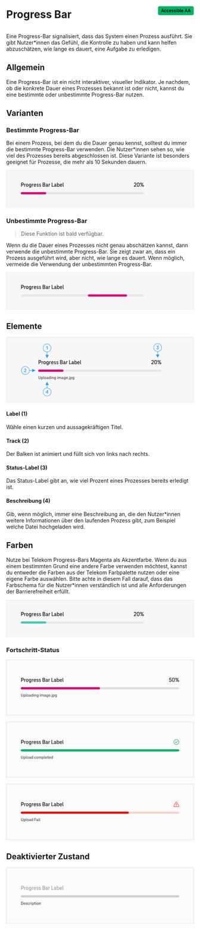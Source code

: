 <div style="display: inline-flex; align-items: center; justify-content: space-between; width: 100%;">
    <h1>Progress Bar</h1>
    <img src="assets/aa.png" alt="Accessible AA" />
</div>

Eine Progress-Bar signalisiert, dass das System einen Prozess ausführt. Sie gibt Nutzer\*innen das Gefühl, die Kontrolle zu haben und kann helfen abzuschätzen, wie lange es dauert, eine Aufgabe zu erledigen.

## Allgemein

Eine Progress-Bar ist ein nicht interaktiver, visueller Indikator. Je nachdem, ob die konkrete Dauer eines Prozesses bekannt ist oder nicht, kannst du eine bestimmte oder unbestimmte Progress-Bar nutzen.

## Varianten

### Bestimmte Progress-Bar

Bei einem Prozess, bei dem du die Dauer genau kennst, solltest du immer die bestimmte Progress-Bar verwenden. Die Nutzer\*innen sehen so, wie viel des Prozesses bereits abgeschlossen ist. Diese Variante ist besonders geeignet für Prozesse, die mehr als 10 Sekunden dauern.

![Image Name](assets/3_components/progress-bar/pb_determinate_procent-done.png)

### Unbestimmte Progress-Bar

> Diese Funktion ist bald verfügbar.

Wenn du die Dauer eines Prozesses nicht genau abschätzen kannst, dann verwende die unbestimmte Progress-Bar. Sie zeigt zwar an, dass ein Prozess ausgeführt wird, aber nicht, wie lange es dauert. Wenn möglich, vermeide die Verwendung der unbestimmten Progress-Bar.

![Image Name](assets/3_components/progress-bar/pb-indeterminate.png)

## Elemente

![Image Name](assets/3_components/progress-bar/pb_elements.png)

#### Label (1)

Wähle einen kurzen und aussagekräftigen Titel.

#### Track (2)

Der Balken ist animiert und füllt sich von links nach rechts.

#### Status-Label (3)

Das Status-Label gibt an, wie viel Prozent eines Prozesses bereits erledigt ist.

#### Beschreibung (4)

Gib, wenn möglich, immer eine Beschreibung an, die den Nutzer\*innen weitere Informationen über den laufenden Prozess gibt, zum Beispiel welche Datei hochgeladen wird.

## Farben

Nutze bei Telekom Progress-Bars Magenta als Akzentfarbe. Wenn du aus einem bestimmten Grund eine andere Farbe verwenden möchtest, kannst du entweder die Farben aus der Telekom Farbpalette nutzen oder eine eigene Farbe auswählen. Bitte achte in diesem Fall darauf, dass das Farbschema für die Nutzer\*innen verständlich ist und alle Anforderungen der Barrierefreiheit erfüllt.

![Image Name](assets/3_components/progress-bar/pb-in-custom-color.png)

### Fortschritt-Status

![Image Name](assets/3_components/progress-bar/pb_states-processing.png)

![Image Name](assets/3_components/progress-bar/pb_states-success.png)

![Image Name](assets/3_components/progress-bar/pb_states-error.png)

## Deaktivierter Zustand

![Image Name](assets/3_components/progress-bar/pb_disabled.png)
